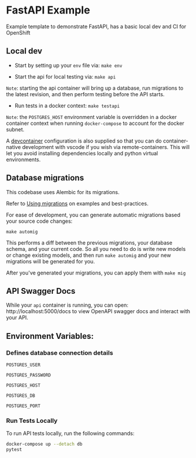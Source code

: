 # FastAPI Example

Example template to demonstrate FastAPI, has a basic local dev and CI for OpenShift

## Local dev
* Start by setting up your `env` file via: `make env`

* Start the api for local testing via: `make api`

`Note`: starting the api container will bring up a database, run migrations to the latest revision, and then perform testing before the API starts.

* Run tests in a docker context: `make testapi`

`Note`: the `POSTGRES_HOST` environment variable is overridden in a docker container context when running `docker-compose` to account for the docker subnet.

A [devcontainer](https://marketplace.visualstudio.com/items?itemName=ms-vscode-remote.remote-containers) configuration is also supplied so that you can do container-native development with vscode if you wish via remote-containers. This will let you avoid installing dependencies locally and python virtual environments.

## Database migrations
This codebase uses Alembic for its migrations.

Refer to [Using migrations](https://github.com/changeme/app/alembic/README.md) on examples and best-practices.

For ease of development, you can generate automatic migrations based your source code changes:

`make automig`

This performs a diff between the previous migrations, your database schema, and your current code. So all you need to do is write new models or change existing models, and then run `make automig` and your new migrations will be generated for you.

After you've generated your migrations, you can apply them with `make mig`

## API Swagger Docs

While your `api` container is running, you can open: http://localhost:5000/docs to view OpenAPI swagger docs and interact with your API.

## Environment Variables:
### Defines database connection details
`POSTGRES_USER`

`POSTGRES_PASSWORD`

`POSTGRES_HOST`

`POSTGRES_DB`

`POSTGRES_PORT`


### Run Tests Locally
To run API tests locally, run the following commands:

```bash
docker-compose up --detach db
pytest
```